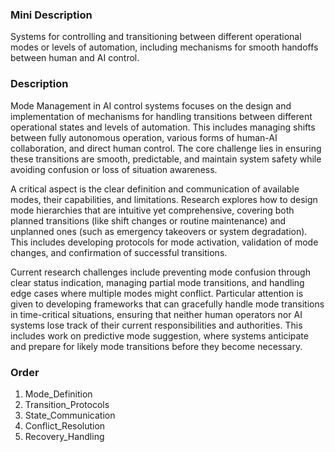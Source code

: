 ### Mini Description

Systems for controlling and transitioning between different operational modes or levels of automation, including mechanisms for smooth handoffs between human and AI control.

### Description

Mode Management in AI control systems focuses on the design and implementation of mechanisms for handling transitions between different operational states and levels of automation. This includes managing shifts between fully autonomous operation, various forms of human-AI collaboration, and direct human control. The core challenge lies in ensuring these transitions are smooth, predictable, and maintain system safety while avoiding confusion or loss of situation awareness.

A critical aspect is the clear definition and communication of available modes, their capabilities, and limitations. Research explores how to design mode hierarchies that are intuitive yet comprehensive, covering both planned transitions (like shift changes or routine maintenance) and unplanned ones (such as emergency takeovers or system degradation). This includes developing protocols for mode activation, validation of mode changes, and confirmation of successful transitions.

Current research challenges include preventing mode confusion through clear status indication, managing partial mode transitions, and handling edge cases where multiple modes might conflict. Particular attention is given to developing frameworks that can gracefully handle mode transitions in time-critical situations, ensuring that neither human operators nor AI systems lose track of their current responsibilities and authorities. This includes work on predictive mode suggestion, where systems anticipate and prepare for likely mode transitions before they become necessary.

### Order

1. Mode_Definition
2. Transition_Protocols
3. State_Communication
4. Conflict_Resolution
5. Recovery_Handling

